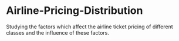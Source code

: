 # Airline-Pricing-Distribution
Studying the factors which affect the airline ticket pricing of different classes and the influence of these factors.
